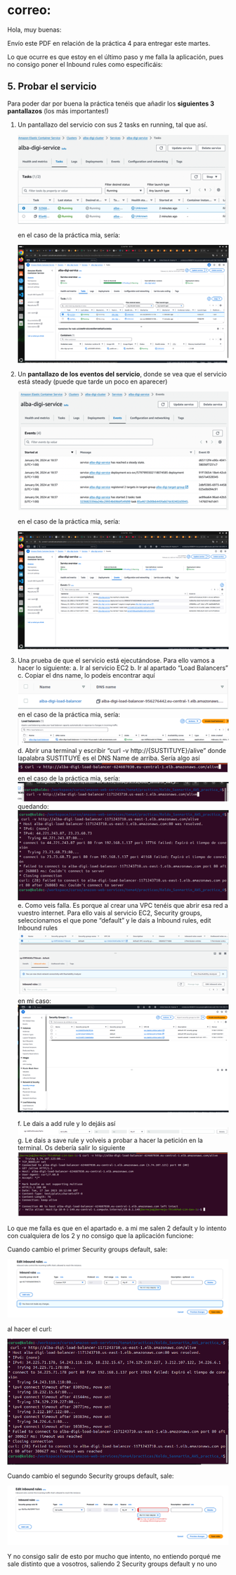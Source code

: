 
# correo:

Hola, muy buenas:

Envío este PDF en relación de la práctica 4 para entregar este martes.

Lo que ocurre es que estoy en el último paso y me falla la aplicación, pues no consigo poner el Inbound rules como especificáis:

## 5. Probar el servicio

Para poder dar por buena la práctica tenéis que añadir los **siguientes 3 pantallazos** (los más importantes!)

1. Un pantallazo del servicio con sus 2 tasks en running, tal que así.

    ![alt text](./capturas/captura-03.png)

    en el caso de la práctica mia, sería:

    ![alt text](./capturas/captura-006.png)

2. Un **pantallazo de los eventos del servicio**, donde se vea que el servicio está steady (puede que tarde un poco en aparecer)

    ![alt text](./capturas/captura-04.png)

    en el caso de la práctica mia, sería:

    ![alt text](./capturas/captura-007.png)

3. Una prueba de que el servicio está ejecutándose. Para ello vamos a hacer lo siguiente:
    a. Ir al servicio EC2
    b. Ir al apartado “Load Balancers”
    c. Copiar el dns name, lo podeis encontrar aquí
        ![alt text](./capturas/captura-05.png)
        en el caso de la práctica mia, sería:
        ![alt text](./capturas/captura-52.png)
    d. Abrir una terminal y escribir “curl -v http://{SUSTITUYE}/alive” donde lapalabra SUSTITUYE es el DNS Name de arriba. Sería algo así
    ![alt text](./capturas/captura-06.png)
    en el caso de la práctica mia, sería:
    ![alt text](./capturas/captura-53.png)
    quedando:
    ![alt text](./capturas/captura-54.png)
    e. Como veis falla. Es porque al crear una VPC tenéis que abrir esa red a vuestro internet. Para ello vais al servicio EC2, Security groups, seleccionamos el que pone “default” y le dais a Inbound rules, edit Inbound rules
     ![alt text](./capturas/captura-07.png)
     en mi caso:
     ![alt text](./capturas/captura-55.png)

    f. Le dais a add rule y lo dejáis así
    ![alt text](./capturas/captura-08.png)
    g. Le dais a save rule y volveis a probar a hacer la petición en la terminal. Os debería salir lo siguiente
    ![alt text](./capturas/captura-09.png)

Lo que me falla es que en el apartado e. a mi me salen 2 default y  lo intento con cualquiera de los 2 y no consigo que la aplicación funcione:

Cuando cambio el primer Security groups default, sale:

![alt text](./capturas/captura-2.png)

al hacer el curl:

![alt text](./capturas/captura-3.png)

Cuando cambio el segundo Security groups default, sale:

![alt text](./capturas/captura-4.png)

Y no consigo salir de esto por mucho que intento, no entiendo porqué me sale distinto que a vosotros, saliendo 2 Security groups default y no uno
